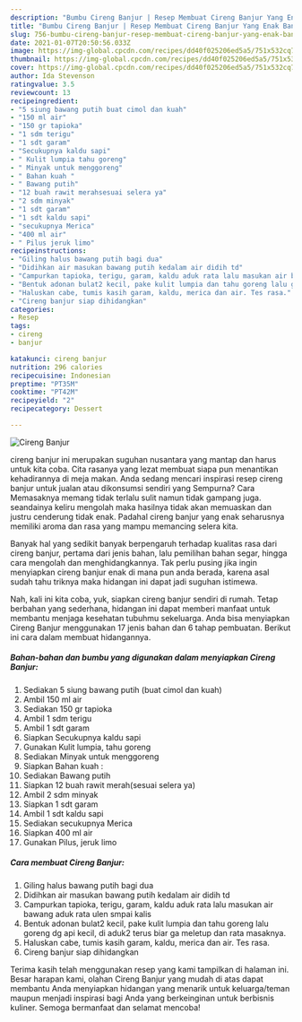 ```yaml
---
description: "Bumbu Cireng Banjur | Resep Membuat Cireng Banjur Yang Enak Banget"
title: "Bumbu Cireng Banjur | Resep Membuat Cireng Banjur Yang Enak Banget"
slug: 756-bumbu-cireng-banjur-resep-membuat-cireng-banjur-yang-enak-banget
date: 2021-01-07T20:50:56.033Z
image: https://img-global.cpcdn.com/recipes/dd40f025206ed5a5/751x532cq70/cireng-banjur-foto-resep-utama.jpg
thumbnail: https://img-global.cpcdn.com/recipes/dd40f025206ed5a5/751x532cq70/cireng-banjur-foto-resep-utama.jpg
cover: https://img-global.cpcdn.com/recipes/dd40f025206ed5a5/751x532cq70/cireng-banjur-foto-resep-utama.jpg
author: Ida Stevenson
ratingvalue: 3.5
reviewcount: 13
recipeingredient:
- "5 siung bawang putih buat cimol dan kuah"
- "150 ml air"
- "150 gr tapioka"
- "1 sdm terigu"
- "1 sdt garam"
- "Secukupnya kaldu sapi"
- " Kulit lumpia tahu goreng"
- " Minyak untuk menggoreng"
- " Bahan kuah "
- " Bawang putih"
- "12 buah rawit merahsesuai selera ya"
- "2 sdm minyak"
- "1 sdt garam"
- "1 sdt kaldu sapi"
- "secukupnya Merica"
- "400 ml air"
- " Pilus jeruk limo"
recipeinstructions:
- "Giling halus bawang putih bagi dua"
- "Didihkan air masukan bawang putih kedalam air didih td"
- "Campurkan tapioka, terigu, garam, kaldu aduk rata lalu masukan air bawang aduk rata ulen smpai kalis"
- "Bentuk adonan bulat2 kecil, pake kulit lumpia dan tahu goreng lalu goreng dg api kecil, di aduk2 terus biar ga meletup dan rata masaknya."
- "Haluskan cabe, tumis kasih garam, kaldu, merica dan air. Tes rasa."
- "Cireng banjur siap dihidangkan"
categories:
- Resep
tags:
- cireng
- banjur

katakunci: cireng banjur 
nutrition: 296 calories
recipecuisine: Indonesian
preptime: "PT35M"
cooktime: "PT42M"
recipeyield: "2"
recipecategory: Dessert

---
```



![Cireng Banjur](https://img-global.cpcdn.com/recipes/dd40f025206ed5a5/751x532cq70/cireng-banjur-foto-resep-utama.jpg)


cireng banjur ini merupakan suguhan nusantara yang mantap dan harus untuk kita coba. Cita rasanya yang lezat membuat siapa pun menantikan kehadirannya di meja makan.
Anda sedang mencari inspirasi resep cireng banjur untuk jualan atau dikonsumsi sendiri yang Sempurna? Cara Memasaknya memang tidak terlalu sulit namun tidak gampang juga. seandainya keliru mengolah maka hasilnya tidak akan memuaskan dan justru cenderung tidak enak. Padahal cireng banjur yang enak seharusnya memiliki aroma dan rasa yang mampu memancing selera kita.

Banyak hal yang sedikit banyak berpengaruh terhadap kualitas rasa dari cireng banjur, pertama dari jenis bahan, lalu pemilihan bahan segar, hingga cara mengolah dan menghidangkannya. Tak perlu pusing jika ingin menyiapkan cireng banjur enak di mana pun anda berada, karena asal sudah tahu triknya maka hidangan ini dapat jadi suguhan istimewa.




Nah, kali ini kita coba, yuk, siapkan cireng banjur sendiri di rumah. Tetap berbahan yang sederhana, hidangan ini dapat memberi manfaat untuk membantu menjaga kesehatan tubuhmu sekeluarga. Anda bisa menyiapkan Cireng Banjur menggunakan 17 jenis bahan dan 6 tahap pembuatan. Berikut ini cara dalam membuat hidangannya.

<!--inarticleads1-->

##### Bahan-bahan dan bumbu yang digunakan dalam menyiapkan Cireng Banjur:

1. Sediakan 5 siung bawang putih (buat cimol dan kuah)
1. Ambil 150 ml air
1. Sediakan 150 gr tapioka
1. Ambil 1 sdm terigu
1. Ambil 1 sdt garam
1. Siapkan Secukupnya kaldu sapi
1. Gunakan  Kulit lumpia, tahu goreng
1. Sediakan  Minyak untuk menggoreng
1. Siapkan  Bahan kuah :
1. Sediakan  Bawang putih
1. Siapkan 12 buah rawit merah(sesuai selera ya)
1. Ambil 2 sdm minyak
1. Siapkan 1 sdt garam
1. Ambil 1 sdt kaldu sapi
1. Sediakan secukupnya Merica
1. Siapkan 400 ml air
1. Gunakan  Pilus, jeruk limo




<!--inarticleads2-->

##### Cara membuat Cireng Banjur:

1. Giling halus bawang putih bagi dua
1. Didihkan air masukan bawang putih kedalam air didih td
1. Campurkan tapioka, terigu, garam, kaldu aduk rata lalu masukan air bawang aduk rata ulen smpai kalis
1. Bentuk adonan bulat2 kecil, pake kulit lumpia dan tahu goreng lalu goreng dg api kecil, di aduk2 terus biar ga meletup dan rata masaknya.
1. Haluskan cabe, tumis kasih garam, kaldu, merica dan air. Tes rasa.
1. Cireng banjur siap dihidangkan




Terima kasih telah menggunakan resep yang kami tampilkan di halaman ini. Besar harapan kami, olahan Cireng Banjur yang mudah di atas dapat membantu Anda menyiapkan hidangan yang menarik untuk keluarga/teman maupun menjadi inspirasi bagi Anda yang berkeinginan untuk berbisnis kuliner. Semoga bermanfaat dan selamat mencoba!

